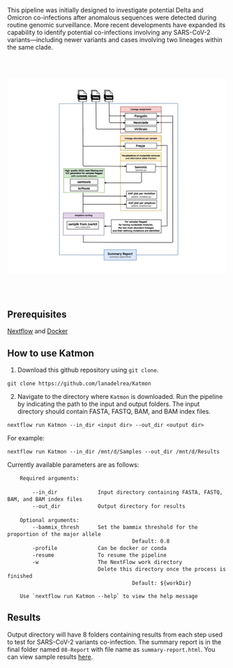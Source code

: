 This pipeline was initially designed to investigate potential Delta and Omicron co-infections after anomalous sequences were detected during routine genomic surveillance. More recent developments have expanded its capability to identify potential co-infections involving any SARS-CoV-2 variants—including newer variants and cases involving two lineages within the same clade.

<br />
<br />
<p align="center">
  <img src="https://github.com/lanadelrea/Katmon/blob/main/assets/Katmon.jpg" alt="Katmon" style="align:center;">
</p>
<br />
<br />

## Prerequisites
[Nextflow](https://www.nextflow.io/docs/latest/getstarted.html#installation) and [Docker](https://docs.docker.com/engine/install/ubuntu/)

## How to use Katmon
1) Download this github repository using `git clone`.
```
git clone https://github.com/lanadelrea/Katmon
```

2) Navigate to the directory where `Katmon` is downloaded. Run the pipeline by indicating the path to the input and output folders. The input directory should contain FASTA, FASTQ, BAM, and BAM index files.

```
nextflow run Katmon --in_dir <input dir> --out_dir <output dir>
```

For example:
```
nextflow run Katmon --in_dir /mnt/d/Samples --out_dir /mnt/d/Results
```

Currently available parameters are as follows:
```
    Required arguments:
                 
        --in_dir             Input directory containing FASTA, FASTQ, BAM, and BAM index files
        --out_dir            Output directory for results
                  
    Optional arguments:
        --bammix_thresh      Set the bammix threshold for the proportion of the major allele
                                        Default: 0.8
        -profile             Can be docker or conda
        -resume              To resume the pipeline
        -w                   The NextFlow work directory 
                             Delete this directory once the process is finished
                                        Default: ${workDir} 
```
```
    Use `nextflow run Katmon --help` to view the help message
```

## Results
Output directory will have 8 folders containing results from each step used to test for SARS-CoV-2 variants co-infection. The summary report is in the final folder named `08-Report` with file name as `summary-report.html`. You can view sample results [here](https://github.com/lanadelrea/simKatmon/tree/main/katmon-results).
